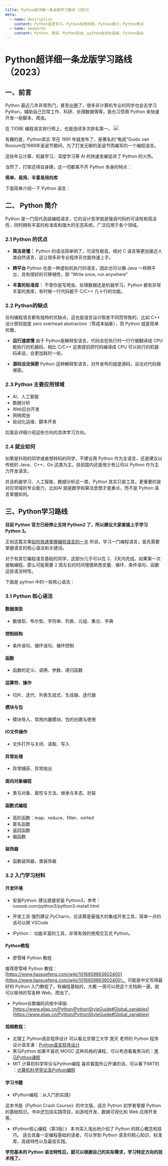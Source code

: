 ```yaml
---
title: Python超详细一条龙版学习路线（2023）
meta:
  - name: description
    content: Python语言学习，Python应用场景，Python简介，Python特点
  - name: keywords
    content: Python、爬虫、Python后台、python自动化运维、Python就业
---
```


#  Python超详细一条龙版学习路线（2023）

## 一、前言

Python 最近几年非常热门，甚至出圈了，很多非计算机专业的同学也会去学习 Python，辅助自己日常工作、科研、处理数据等等，我也习惯用 Python 来快速开发一些脚本、爬虫。

在 TIOBE 编程语言排行榜上，也是连续多次排名第一。
![](https://cdn.how2cs.cn/csguide/052448.png)

有趣的是，Python其实 早在 1991 年就发布了，是著名的“龟叔”Guido van Rossum在1989年圣诞节期间，为了打发无聊的圣诞节而编写的一个编程语言。

这些年云计算、机器学习、深度学习等 AI 的快速发展促进了 Python 的火热。

当然了，打铁还得自身硬，这一切都离不开 Python 本身的特点：

**简单、易用、丰富易用的库**

下面简单介绍一下 Python 语言：

## 二、 Python 简介
Python 是一门现代高级编程语言，它的设计哲学就是强调代码的可读性和简洁性，同时拥有丰富的标准库和强大的生态系统，广泛应用于各个领域。

### 2.1  Python 的优点
* **简洁易懂：**
Python 的语法简单明了，可读性极高，相对 C 语言等更加接近人类自然语言，这让很多非专业程序员也能快速上手。

* **跨平台**
Python 也是一种虚拟机执行的语言，因此也可以像 Java 一样跨平台，具有很好的可移植性，即 “Write once, run anywhere”

* **丰富的标准库：**
不管你是写爬虫、处理数据还是机器学习，Python 都有非常丰富的类库，有时候一行代码能干 C/C++ 几十行的功能。
### 2.2 Python的缺点
任何编程语言都有独特的优缺点，这也是语言设计取舍不同而导致的，比如 C++ 设计原则就是 zero overhead abstraction（零成本抽象），而 Python 就是简单优雅。

* **运行速度慢**
由于 Python是解释型语言，代码会在执行时一行行被翻译成 CPU 能执行的机器码，相比 C/C++ 这类提前把代码编译成 CPU 可以执行的机器码来说，会更加耗时一些。

* **源码没法保密**
Python 这种解释型语言，对外发布的就是源码，没法对代码做保密。

### 2.3 Python 主要应用领域
* AI、人工智能
* 数据分析
* Web后台开发
* 网络爬虫
* 自动化运维、脚本开发

后面会详细介绍这些方向的具体学习方向。

### 2.4 就业如何

如果是科班的同学或者想转码的同学，不建议用 Python 作为主语言，还是建议以传统的 Java、C++、Go 这类为主，目前国内还是很少有公司以  Python 作为主力开发语言。

并且机器学习、人工智能、数据分析这一类，Python 其实只是工具，更重要的是对应领域的专业能力，比如AI 就是数学和算法思想才是重点，而不是 Python 语言掌握如何。

## 三、Python学习路线

**目前 Python 官方已经停止支持 Python2 了，所以建议大家直接上手学习 Python 3。**

正如这篇文章[如何快速掌握编程语言的一半](https://www.yuque.com/csguide/index/npcw70z4s01sigqw) 所说，学习一门编程语言，首先需要掌握语言的核心语法和关键词。

对于有其它编程语言基础的同学，这部分几乎可以在 2、3天内完成，如果第一次接触编程，那么可能需要 2  周左右的时间慢慢熟悉变量、循环、条件语句、函数这些语法特性。

下面是 python 中的一些核心语法：

### 3.1 Python 核心语法

#### 数据类型
- 数值型、布尔型、字符串、列表、元组、集合、字典

#### 控制结构
- 条件语句、循环语句、循环控制

####  函数
- 函数的定义、调用、参数、递归函数

#### 运算符、操作
- 切片、迭代、列表生成式、生成器、迭代器

#### 模块与包
- 模块导入、常用内置模块、包的创建与使用

####  IO文件操作
- 文件打开与关闭、读取、写入

#### 异常处理
- 异常捕获、异常抛出

#### 面向对象编程
- 类与对象、属性与方法、继承与多态、封装

####  函数式编程
- 高阶函数：map、reduce、filter、sorted
- 匿名函数
- 返回函数
- 偏函数
#### 装饰器
- 函数装饰器、类装饰器

### 3.2 入门学习材料

#### 开发环境
* 安装Python: 
建议直接安装 Python3，参考：runoob.com/python3/python3-install.html

* 开发工具
强烈建议 PyCharm，应该算是最强大的集成开发工具，简单一点的话可以用  VSCode

* IPython：
功能丰富的工具，非常有效的使用交互式 Python。

#### Python教程
* 廖雪峰 Python 教程

推荐廖雪峰 Python 教程：[https://www.liaoxuefeng.com/wiki/1016959663602400](https://www.liaoxuefeng.com/wiki/1016959663602400)， 可能是中文写得最好的 Python 入门教程了，有编程基础的，大概 一周可以把这个文档刷一遍，就可以愉快的写各种 Web、爬虫了。
*  Python谷歌编码风格中译版: 
 [https://www.elias.cn/Python/PythonStyleGuide#Global_variables](https://www.elias.cn/Python/PythonStyleGuide#Global_variables)

#### 视频教程：
* 北理工 Python语言程序设计
可以看北京理工大学 嵩天 老师的 Python 程序设计语言课：[Python语言程序设计](https://www.bilibili.com/video/BV1Z64y1h7Rk?p=8&vd_source=dbac6fa7bb0e0e4d77d2421a5d3792cd)
* 黑马Python
如果不喜欢 MOOC 这种风格的课程，可以考虑看看黑马的：[黑马Python课程](https://www.bilibili.com/video/BV1qW4y1a7fU/?spm_id_from=333.337.search-card.all.click)
* MIT 计算机科学导论与Python编程
喜欢看国外公开课的话，可以看下MIT的  ：[计算机科学导论及Python编程](https://www.bilibili.com/video/BV1aJ411F7zE/?spm_id_from=333.788.recommend_more_video.4&vd_source=dbac6fa7bb0e0e4d77d2421a5d3792cd)

#### 学习书籍

* 《Python编程：从入门到实践》 

这本书是《Python Crash Course》的中文版，适合 Python 初学者掌握 Python 的基础知识。书中还包括实践项目，如游戏开发、数据可视化和 Web 应用开发等，

* 《Python核心编程（第3版）》
本书深入浅出地介绍了 Python 的核心概念和技巧。
适合具备一定编程基础的读者，可以学到 Python 语言的核心知识、标准库、高级特性以及最佳实践。

**学完基本的 Python 语法特性后，就可以根据自己的实际需求，学习特定方向的技术栈了。**






